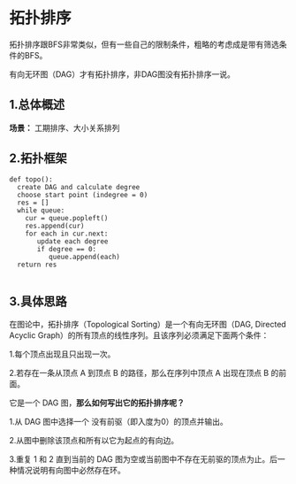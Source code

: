 # 拓扑排序

拓扑排序跟BFS非常类似，但有一些自己的限制条件，粗略的考虑成是带有筛选条件的BFS。

有向无环图（DAG）才有拓扑排序，非DAG图没有拓扑排序一说。


## 1.总体概述
**场景：** 工期排序、大小关系排列

## 2.拓扑框架
```
def topo():
  create DAG and calculate degree
  choose start point (indegree = 0)
  res = []
  while queue:
    cur = queue.popleft()
    res.append(cur)
    for each in cur.next:
       update each degree
       if degree == 0:
          queue.append(each)
  return res
  
```

## 3.具体思路

在图论中，拓扑排序（Topological Sorting）是一个有向无环图（DAG, Directed Acyclic Graph）的所有顶点的线性序列。且该序列必须满足下面两个条件：

1.每个顶点出现且只出现一次。

2.若存在一条从顶点 A 到顶点 B 的路径，那么在序列中顶点 A 出现在顶点 B 的前面。



它是一个 DAG 图，**那么如何写出它的拓扑排序呢？**

1.从 DAG 图中选择一个 没有前驱（即入度为0）的顶点并输出。

2.从图中删除该顶点和所有以它为起点的有向边。

3.重复 1 和 2 直到当前的 DAG 图为空或当前图中不存在无前驱的顶点为止。后一种情况说明有向图中必然存在环。

